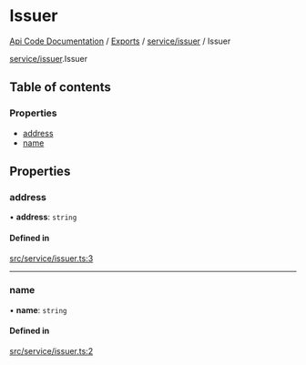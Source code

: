# Issuer
 
[Api Code Documentation](../README.md) / [Exports](../modules.md) / [service/issuer](../modules/service_issuer.md) / Issuer

[service/issuer](../modules/service_issuer.md).Issuer

## Table of contents

### Properties

- [address](service_issuer.Issuer.md#address)
- [name](service_issuer.Issuer.md#name)

## Properties

### address

• **address**: `string`

#### Defined in

[src/service/issuer.ts:3](https://github.com/openkfw/TruBudget/blob/aca360d/api/src/service/issuer.ts#L3)

___

### name

• **name**: `string`

#### Defined in

[src/service/issuer.ts:2](https://github.com/openkfw/TruBudget/blob/aca360d/api/src/service/issuer.ts#L2)
